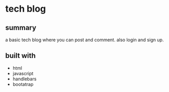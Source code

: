 # tech blog

## summary 
a basic tech blog where you can post and comment. also login and sign up. 

## built with 
* html
* javascript
* handlebars 
* bootatrap 
